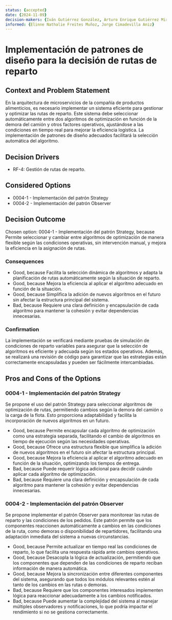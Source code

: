 ```yaml
---
status: {accepted}
date: {2024-11-09}
decision-makers: {Iván Gutiérrez González, Arturo Enrique Gutiérrez Mirandona}
informed: {Elinne Nathalie Freites Muñoz, Jorge Cimadevilla Aniz}
---
```


# Implementación de patrones de diseño para la decisión de rutas de reparto

## Context and Problem Statement

En la arquitectura de microservicios de la compañía de productos alimenticios, es necesario implementar un sistema eficiente para gestionar y optimizar las rutas de reparto. Este sistema debe seleccionar automáticamente entre dos algoritmos de optimización en función de la demora del camión y otros factores operativos, ajustándose a las condiciones en tiempo real para mejorar la eficiencia logística. La implementación de patrones de diseño adecuados facilitará la selección automática del algoritmo.

## Decision Drivers

* RF-4: Gestión de rutas de reparto.

## Considered Options

* 0004-1 - Implementación del patrón Strategy
* 0004-2 - Implementación del patrón Observer

## Decision Outcome

Chosen option: 0004-1 - Implementación del patrón Strategy, because Permite seleccionar y cambiar entre algoritmos de optimización de manera flexible según las condiciones operativas, sin intervención manual, y mejora la eficiencia en la asignación de rutas.

### Consequences

* Good, because Facilita la selección dinámica de algoritmos y adapta la planificación de rutas automáticamente según la situación de reparto.
* Good, because Mejora la eficiencia al aplicar el algoritmo adecuado en función de la situación.
* Good, because Simplifica la adición de nuevos algoritmos en el futuro sin afectar la estructura principal del sistema.
* Bad, because Requiere una clara definición y encapsulación de cada algoritmo para mantener la cohesión y evitar dependencias innecesarias.

### Confirmation

La implementación se verificará mediante pruebas de simulación de condiciones de reparto variables para asegurar que la selección de algoritmos es eficiente y adecuada según los estados operativos. Además, se realizará una revisión de código para garantizar que las estrategias están correctamente encapsuladas y pueden ser fácilmente intercambiadas.

## Pros and Cons of the Options

### 0004-1 - Implementación del patrón Strategy

Se propone el uso del patrón Strategy para seleccionar algoritmos de optimización de rutas, permitiendo cambios según la demora del camión o la carga de la flota. Esto proporciona adaptabilidad y facilita la incorporación de nuevos algoritmos en un futuro.

* Good, because Permite encapsular cada algoritmo de optimización como una estrategia separada, facilitando el cambio de algoritmos en tiempo de ejecución según las necesidades operativas.
* Good, because Ofrece una estructura flexible que simplifica la adición de nuevos algoritmos en el futuro sin afectar la estructura principal.
* Good, because Mejora la eficiencia al aplicar el algoritmo adecuado en función de la situación, optimizando los tiempos de entrega.
* Bad, because Puede requerir lógica adicional para decidir cuándo aplicar cada algoritmo de optimización.
* Bad, because Requiere una clara definición y encapsulación de cada algoritmo para mantener la cohesión y evitar dependencias innecesarias.

### 0004-2 - Implementación del patrón Observer

Se propone implementar el patrón Observer para monitorear las rutas de reparto y las condiciones de los pedidos. Este patrón permite que los componentes reaccionen automáticamente a cambios en las condiciones de la ruta, como demoras o disponibilidad de repartidores, facilitando una adaptación inmediata del sistema a nuevas circunstancias.

* Good, because Permite actualizar en tiempo real las condiciones de reparto, lo que facilita una respuesta rápida ante cambios operativos.
* Good, because Desacopla la lógica de actualización, permitiendo que los componentes que dependen de las condiciones de reparto reciban información de manera automática.
* Good, because Mejora la sincronización entre diferentes componentes del sistema, asegurando que todos los módulos relevantes estén al tanto de los cambios en las rutas o demoras.
* Bad, because Requiere que los componentes interesados implementen lógica para reaccionar adecuadamente a los cambios notificados.
* Bad, because Puede aumentar la complejidad del sistema al manejar múltiples observadores y notificaciones, lo que podría impactar el rendimiento si no se gestiona correctamente.


